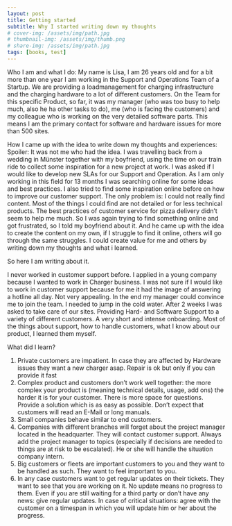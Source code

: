 ```yaml
---
layout: post
title: Getting started
subtitle: Why I started writing down my thoughts
# cover-img: /assets/img/path.jpg
# thumbnail-img: /assets/img/thumb.png
# share-img: /assets/img/path.jpg
tags: [books, test]
---
```


Who I am and what I do:
My name is Lisa, I am 26 years old and for a bit more than one year I am working in the Support and Operations Team of a Startup. We are providing a loadmanagement for charging infrastructure and the charging hardware to a lot of different customers.
On the Team for this specific Product, so far, it was my manager (who was too busy to help much, also he ha other tasks to do), me (who is facing the customers) and my colleague who is working on the very detailed software parts. This means I am the primary contact for software and hardware issues for more than 500 sites. 

How I came up with the idea to write down my thoughts and experiences:
Spoiler: It was not me who had the idea. 
I was travelling back from a wedding in Münster together with my boyfriend, using the time on our train ride to collect some inspiration for a new project at work. I was asked if I would like to develop new SLAs for our Support and Operation. As I am only working in this field for 13 months I was searching online for some ideas and best practices. I also tried to find some inspiration online before on how to improve our customer support.
The only problem is: I could not really find content. Most of the things I could find are not detailed or for less technical products. The best practices of customer service for pizza delivery didn’t seem to help me much.
So I was again trying to find something online and got frustrated, so I told my boyfriend about it.
And he came up with the idea to create the content on my own, if I struggle to find it online, others will go through the same struggles. I could create value for me and others by writing down my thoughts and what i learned.

So here I am writing about it.

I never worked in customer support before. I applied in a young company because I wanted to work in Charger business. I was not sure if I would like to work in customer support because for me it had the image of answering a hotline all day. Not very appealing. In the end my manager could convince me to join the team.
I needed to jump in the cold water. After 2 weeks I was asked to take care of our sites. Providing Hard- and Software Support to a variety of different customers. A very short and intense onboarding. Most of the things about support, how to handle customers, what I know about our product, I learned them myself.

What did I learn?
1. Private customers are impatient. In case they are affected by Hardware issues they want a new charger asap. Repair is ok but only if you can provide it fast
2. Complex product and customers don’t work well together: the more complex your product is (meaning technical details, usage, add ons) the harder it is for your customer. There is more space for questions. Provide a solution which is as easy as possible. Don’t expect that customers will read an E-Mail or long manuals.
3. Small companies behave similar to end customers.
4. Companies with different branches will forget about the project manager located in the headquarter. They will contact customer support. Always add the project manager to topics (especially if decisions are needed to things are at risk to be escalated). He or she will handle the situation company intern.
5. Big customers or fleets are important customers to you and they want to be handled as such. They want to feel important to you. 
6. In any case customers want to get regular updates on their tickets. They want to see that you are working on it. No update means no progress to them. Even if you are still waiting for a third party or don’t have any news: give regular updates. In case of critical situations: agree with the customer on a timespan in which you will update him or her about the progress.
